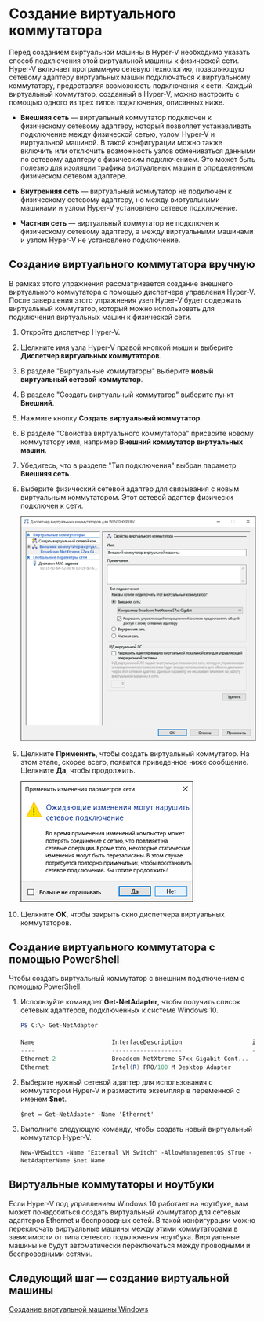# Создание виртуального коммутатора

Перед созданием виртуальной машины в Hyper-V необходимо указать способ подключения этой виртуальной машины к физической сети. Hyper-V включает программную сетевую технологию, позволяющую сетевому адаптеру виртуальных машин подключаться к виртуальному коммутатору, предоставляя возможность подключения к сети. Каждый виртуальный коммутатор, созданный в Hyper-V, можно настроить с помощью одного из трех типов подключения, описанных ниже.

- **Внешняя сеть** — виртуальный коммутатор подключен к физическому сетевому адаптеру, который позволяет устанавливать подключение между физической сетью, узлом Hyper-V и виртуальной машиной. В такой конфигурации можно также включить или отключить возможность узлов обмениваться данными по сетевому адаптеру с физическим подключением. Это может быть полезно для изоляции трафика виртуальных машин в определенном физическом сетевом адаптере.

- **Внутренняя сеть** — виртуальный коммутатор не подключен к физическому сетевому адаптеру, но между виртуальными машинами и узлом Hyper-V установлено сетевое подключение.

- **Частная сеть** — виртуальный коммутатор не подключен к физическому сетевому адаптеру, а между виртуальными машинами и узлом Hyper-V не установлено подключение.

## Создание виртуального коммутатора вручную

В рамках этого упражнения рассматривается создание внешнего виртуального коммутатора с помощью диспетчера управления Hyper-V. После завершения этого упражнения узел Hyper-V будет содержать виртуальный коммутатор, который можно использовать для подключения виртуальных машин к физической сети.

1. Откройте диспетчер Hyper-V.

2. Щелкните имя узла Hyper-V правой кнопкой мыши и выберите **Диспетчер виртуальных коммутаторов**.

3. В разделе "Виртуальные коммутаторы" выберите **новый виртуальный сетевой коммутатор**.

4. В разделе "Создать виртуальный коммутатор" выберите пункт **Внешний**.

5. Нажмите кнопку **Создать виртуальный коммутатор**.

6. В разделе "Свойства виртуального коммутатора" присвойте новому коммутатору имя, например **Внешний коммутатор виртуальных машин**.

7. Убедитесь, что в разделе "Тип подключения" выбран параметр **Внешняя сеть**.

8. Выберите физический сетевой адаптер для связывания с новым виртуальным коммутатором. Этот сетевой адаптер физически подключен к сети.

    ![](media/newSwitch_upd.png)

9. Щелкните **Применить**, чтобы создать виртуальный коммутатор. На этом этапе, скорее всего, появится приведенное ниже сообщение. Щелкните **Да**, чтобы продолжить.

    ![](media/pen_changes_upd.png)

10. Щелкните **ОК**, чтобы закрыть окно диспетчера виртуальных коммутаторов.

## Создание виртуального коммутатора с помощью PowerShell

Чтобы создать виртуальный коммутатор с внешним подключением с помощью PowerShell:

1. Используйте командлет **Get-NetAdapter**, чтобы получить список сетевых адаптеров, подключенных к системе Windows 10.

    ```powershell
    PS C:\> Get-NetAdapter
    
    Name                      InterfaceDescription                    ifIndex Status       MacAddress             LinkSpeed
    ----                      --------------------                    ------- ------       ----------             ---------
    Ethernet 2                Broadcom NetXtreme 57xx Gigabit Cont...       5 Up           BC-30-5B-A8-C1-7F         1 Gbps
    Ethernet                  Intel(R) PRO/100 M Desktop Adapter            3 Up           00-0E-0C-A8-DC-31        10 Mbps  
    ```

2. Выберите нужный сетевой адаптер для использования с коммутатором Hyper-V и разместите экземпляр в переменной с именем **$net**.

    ```
    $net = Get-NetAdapter -Name 'Ethernet'
    ```

3. Выполните следующую команду, чтобы создать новый виртуальный коммутатор Hyper-V.

    ```
    New-VMSwitch -Name "External VM Switch" -AllowManagementOS $True -NetAdapterName $net.Name
    ```

## Виртуальные коммутаторы и ноутбуки

Если Hyper-V под управлением Windows 10 работает на ноутбуке, вам может понадобиться создать виртуальный коммутатор для сетевых адаптеров Ethernet и беспроводных сетей. В такой конфигурации можно переключать виртуальные машины между этими коммутаторами в зависимости от типа сетевого подключения ноутбука. Виртуальные машины не будут автоматически переключаться между проводными и беспроводными сетями.

## Следующий шаг — создание виртуальной машины

[Создание виртуальной машины Windows](walkthrough_create_vm.md)




